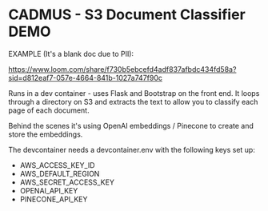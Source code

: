 # CADMUS - S3 Document Classifier DEMO

EXAMPLE (It's a blank doc due to PII):

https://www.loom.com/share/f730b5ebcefd4adf837afbdc434fd58a?sid=d812eaf7-057e-4664-841b-1027a747f90c

Runs in a dev container - uses Flask and Bootstrap on the front end. It loops through a directory on S3 and extracts the text to allow you to classify each page of each document. 

Behind the scenes it's using OpenAI embeddings / Pinecone to create and store the embeddings.

The devcontainer needs a devcontainer.env with the following keys set up:

- AWS_ACCESS_KEY_ID
- AWS_DEFAULT_REGION
- AWS_SECRET_ACCESS_KEY
- OPENAI_API_KEY
- PINECONE_API_KEY
